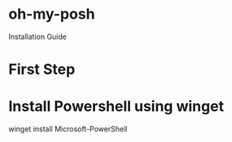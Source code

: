 # oh-my-posh
Installation Guide

# First Step
# Install Powershell using winget
winget install Microsoft-PowerShell
